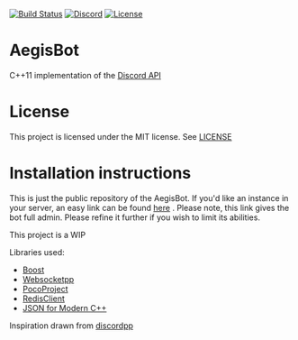 [![Build Status](https://travis-ci.org/zeroxs/aegisbot.svg?branch=master)](https://travis-ci.org/zeroxs/aegisbot) [![Discord](https://discordapp.com/api/guilds/287048029524066334/widget.png)](https://discord.gg/w7Y3Bb8) [![License](https://img.shields.io/badge/license-MIT-blue.svg)](https://github.com/zeroxs/aegisbot/blob/master/LICENSE)


AegisBot
=======

C++11 implementation of the [Discord API](https://discordapp.com/developers/docs/intro)

# License #

This project is licensed under the MIT license. See [LICENSE](https://github.com/zeroxs/aegisbot/blob/master/LICENSE)

# Installation instructions #
This is just the public repository of the AegisBot. If you'd like an instance in your server,
an easy link can be found [here](https://discordapp.com/oauth2/authorize?client_id=288063163729969152&scope=bot&permissions=2146958463) .
Please note, this link gives the bot full admin. Please refine it further if you wish to limit its abilities.


This project is a WIP


Libraries used:
- [Boost](http://www.boost.org)
- [Websocketpp](https://github.com/zaphoyd/websocketpp)
- [PocoProject](https://github.com/pocoproject/poco)
- [RedisClient](https://github.com/nekipelov/redisclient)
- [JSON for Modern C++](https://github.com/nlohmann/json)


Inspiration drawn from [discordpp](https://github.com/Aidoboy/discordpp)
